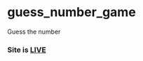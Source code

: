 # guess_number_game

Guess the number

### Site is [LIVE](https://kpunit333.github.io/guess_number_game/)
